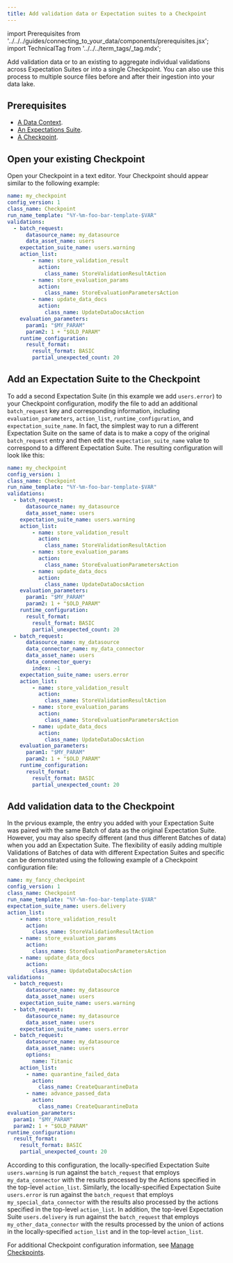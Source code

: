```yaml
---
title: Add validation data or Expectation suites to a Checkpoint
---
```


import Prerequisites from '../../../guides/connecting_to_your_data/components/prerequisites.jsx';
import TechnicalTag from '../../../term_tags/_tag.mdx';

Add validation data or <TechnicalTag tag="expectation_suite" text="Expectation Suites" /> to an existing <TechnicalTag tag="checkpoint" text="Checkpoint" /> to aggregate individual validations across Expectation Suites or <TechnicalTag tag="datasource" text="Datasources" /> into a single Checkpoint. You can also use this process to <TechnicalTag tag="validation" text="Validate" /> multiple source files before and after their ingestion into your data lake.

## Prerequisites

<Prerequisites>

- [A Data Context](/guides/setup/configuring_data_contexts/instantiating_data_contexts/instantiate_data_context.md).
- [An Expectations Suite](/guides/expectations/how_to_create_and_edit_expectations_with_instant_feedback_from_a_sample_batch_of_data.md).
- [A Checkpoint](./how_to_create_a_new_checkpoint.md).

</Prerequisites>

## Open your existing Checkpoint

Open your Checkpoint in a text editor. Your Checkpoint should appear similar to the following example:

```YAML title="YAML"
name: my_checkpoint
config_version: 1
class_name: Checkpoint
run_name_template: "%Y-%m-foo-bar-template-$VAR"
validations:
  - batch_request:
      datasource_name: my_datasource
      data_asset_name: users
    expectation_suite_name: users.warning
    action_list:
        - name: store_validation_result
          action:
            class_name: StoreValidationResultAction
        - name: store_evaluation_params
          action:
            class_name: StoreEvaluationParametersAction
        - name: update_data_docs
          action:
            class_name: UpdateDataDocsAction
    evaluation_parameters:
      param1: "$MY_PARAM"
      param2: 1 + "$OLD_PARAM"
    runtime_configuration:
      result_format:
        result_format: BASIC
        partial_unexpected_count: 20
```

## Add an Expectation Suite to the Checkpoint

To add a second Expectation Suite (in this example we add ``users.error``) to your Checkpoint configuration, modify the file to add an additional `batch_request` key and corresponding information, including `evaluation_parameters`, `action_list`, `runtime_configuration`, and `expectation_suite_name`.  In fact, the simplest way to run a different Expectation Suite on the same <TechnicalTag tag="batch" text="Batch" /> of data is to make a copy of the original `batch_request` entry and then edit the `expectation_suite_name` value to correspond to a different Expectation Suite.  The resulting configuration will look like this:

```YAML title="YAML"
name: my_checkpoint
config_version: 1
class_name: Checkpoint
run_name_template: "%Y-%m-foo-bar-template-$VAR"
validations:
  - batch_request:
      datasource_name: my_datasource
      data_asset_name: users
    expectation_suite_name: users.warning
    action_list:
        - name: store_validation_result
          action:
            class_name: StoreValidationResultAction
        - name: store_evaluation_params
          action:
            class_name: StoreEvaluationParametersAction
        - name: update_data_docs
          action:
            class_name: UpdateDataDocsAction
    evaluation_parameters:
      param1: "$MY_PARAM"
      param2: 1 + "$OLD_PARAM"
    runtime_configuration:
      result_format:
        result_format: BASIC
        partial_unexpected_count: 20
  - batch_request:
      datasource_name: my_datasource
      data_connector_name: my_data_connector
      data_asset_name: users
      data_connector_query:
        index: -1
    expectation_suite_name: users.error
    action_list:
        - name: store_validation_result
          action:
            class_name: StoreValidationResultAction
        - name: store_evaluation_params
          action:
            class_name: StoreEvaluationParametersAction
        - name: update_data_docs
          action:
            class_name: UpdateDataDocsAction
    evaluation_parameters:
      param1: "$MY_PARAM"
      param2: 1 + "$OLD_PARAM"
    runtime_configuration:
      result_format:
        result_format: BASIC
        partial_unexpected_count: 20
```

## Add validation data to the Checkpoint

In the prvious example, the entry you added with your Expectation Suite was paired with the same Batch of data as the original Expectation Suite.  However, you may also specify different <TechnicalTag tag="batch_request" text="Batch Requests" /> (and thus different Batches of data) when you add an Expectation Suite.  The flexibility of easily adding multiple Validations of Batches of data with different Expectation Suites and specific <TechnicalTag tag="action" text="Actions" /> can be demonstrated using the following example of a Checkpoint configuration file:

```YAML title="YAML"
name: my_fancy_checkpoint
config_version: 1
class_name: Checkpoint
run_name_template: "%Y-%m-foo-bar-template-$VAR"
expectation_suite_name: users.delivery
action_list:
    - name: store_validation_result
      action:
        class_name: StoreValidationResultAction
    - name: store_evaluation_params
      action:
        class_name: StoreEvaluationParametersAction
    - name: update_data_docs
      action:
        class_name: UpdateDataDocsAction
validations:
  - batch_request:
      datasource_name: my_datasource
      data_asset_name: users
    expectation_suite_name: users.warning
  - batch_request:
      datasource_name: my_datasource
      data_asset_name: users
    expectation_suite_name: users.error
  - batch_request:
      datasource_name: my_datasource
      data_asset_name: users
      options:
        name: Titanic
    action_list:
      - name: quarantine_failed_data
        action:
          class_name: CreateQuarantineData
      - name: advance_passed_data
        action:
          class_name: CreateQuarantineData
evaluation_parameters:
  param1: "$MY_PARAM"
  param2: 1 + "$OLD_PARAM"
runtime_configuration:
  result_format:
    result_format: BASIC
    partial_unexpected_count: 20
```

According to this configuration, the locally-specified Expectation Suite ``users.warning`` is run against the ``batch_request`` that employs ``my_data_connector`` with the results processed by the Actions specified in the top-level ``action_list``. Similarly, the locally-specified Expectation Suite ``users.error`` is run against the ``batch_request`` that employs ``my_special_data_connector`` with the results also processed by the actions specified in the top-level ``action_list``. In addition, the top-level Expectation Suite ``users.delivery`` is run against the ``batch_request`` that employs ``my_other_data_connector`` with the results processed by the union of actions in the locally-specified ``action_list`` and in the top-level ``action_list``.

For additional Checkpoint configuration information, see [Manage Checkpoints](./checkpoint_lp.md).
